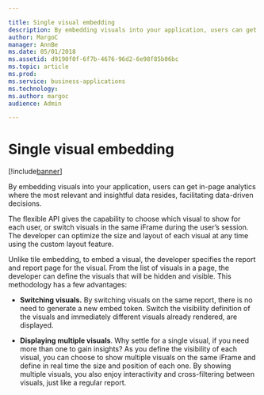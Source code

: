```yaml
---

title: Single visual embedding
description: By embedding visuals into your application, users can get in-page analytics where the most relevant and insightful data resides, facilitating data-driven decisions.
author: MargoC
manager: AnnBe
ms.date: 05/01/2018
ms.assetid: d9190f0f-6f7b-4676-96d2-6e98f85b06bc
ms.topic: article
ms.prod: 
ms.service: business-applications
ms.technology: 
ms.author: margoc
audience: Admin

---
```

#  Single visual embedding




[!include[banner](../../../includes/banner.md)]

By embedding visuals into your application, users can get in-page analytics
where the most relevant and insightful data resides, facilitating data-driven
decisions.

The flexible API gives the capability to choose which visual to show for each
user, or switch visuals in the same iFrame during the user’s session. The
developer can optimize the size and layout of each visual at any time using the
custom layout feature.

Unlike tile embedding, to embed a visual, the developer specifies the report and
report page for the visual. From the list of visuals in a page, the developer
can define the visuals that will be hidden and visible. This methodology has a
few advantages:

-   **Switching visuals.** By switching visuals on the same report, there is no
    need to generate a new embed token. Switch the visibility definition of the
    visuals and immediately different visuals already rendered, are displayed.

-   **Displaying multiple visuals**. Why settle for a single visual, if you need
    more than one to gain insights? As you define the visibility of each visual,
    you can choose to show multiple visuals on the same iFrame and define in
    real time the size and position of each one. By showing multiple visuals,
    you also enjoy interactivity and cross-filtering between visuals, just like
    a regular report.
